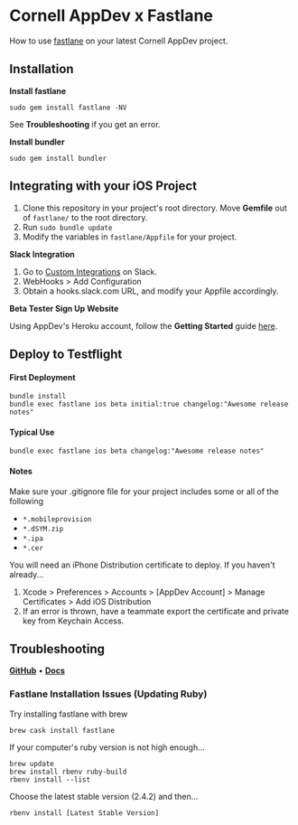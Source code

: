 # Cornell AppDev x Fastlane

How to use [fastlane](https://fastlane.tools) on your latest Cornell AppDev project.

## Installation

**Install fastlane**

````
sudo gem install fastlane -NV
````

See **Troubleshooting** if you get an error.

**Install bundler**

````
sudo gem install bundler
````
  
## Integrating with your iOS Project

1. Clone this repository in your project's root directory. Move **Gemfile** out of `fastlane/` to the root directory.
2. Run `sudo bundle update`
3. Modify the variables in `fastlane/Appfile` for your project.

**Slack Integration**

1. Go to [Custom Integrations](https://cornellappdev.slack.com/apps/manage/custom-integrations) on Slack. 
2. WebHooks > Add Configuration
3. Obtain a hooks.slack.com URL, and modify your Appfile accordingly.

**Beta Tester Sign Up Website**

Using AppDev's Heroku account, follow the **Getting Started** guide [here](https://github.com/fastlane/boarding).

## Deploy to Testflight

#### First Deployment

````
bundle install
bundle exec fastlane ios beta initial:true changelog:"Awesome release notes"
````

#### Typical Use

````
bundle exec fastlane ios beta changelog:"Awesome release notes"
````

#### Notes

Make sure your .gitignore file for your project includes some or all of the following
- `*.mobileprovision`
- `*.dSYM.zip`
- `*.ipa`
- `*.cer`

You will need an iPhone Distribution certificate to deploy. If you haven't already...
1. Xcode > Preferences > Accounts > [AppDev Account] > Manage Certificates > Add iOS Distribution
2. If an error is thrown, have a teammate export the certificate and private key from Keychain Access.

## Troubleshooting

[**GitHub**](https://github.com/fastlane) • [**Docs**](https://docs.fastlane.tools)

### Fastlane Installation Issues (Updating Ruby)

Try installing fastlane with brew

````
brew cask install fastlane
````

If your computer's ruby version is not high enough...

	brew update
	brew install rbenv ruby-build
	rbenv install --list

Choose the latest stable version (2.4.2) and then...
  
	rbenv install [Latest Stable Version]

